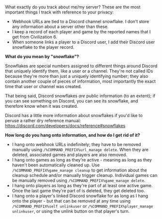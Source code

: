 What exactly do you track about me/my server?
These are the most important things I track with reference to your privacy:

* Webhook URLs are tied to a Discord channel snowflake. I don't store any information about a server other than these.
* I keep a record of each player and game by the reported names that I get from Civilization 6.
* When someone links a player to a Discord user, I add their Discord user snowflake to the player record.

**What do you mean by "snowflake"?**

Snowflakes are special numbers assigned to different things around Discord that uniquely identify them, like a user or a channel. They're not called IDs because they're more than just a uniquely identifying number; they also contain another couple of pieces of information, most importantly the exact time that user or channel was created.

That being said, Discord snowflakes _are_ public information (to an extent); if you can see something on Discord, you can see its snowflake, and therefore know when it was created.

Discord has a little more information about snowflakes if you'd like to peruse a rather dry reference manual: https://discord.com/developers/docs/reference#snowflakes

**How long do you hang onto information, and how do I get rid of it?**

* I hang onto webhook URLs indefinitely; they have to be removed manually using `/%COMMAND_PREFIX%url_manage delete`. When they are deleted, associated games and players are also removed.
* I hang onto games as long as they're active - meaning as long as they haven't been automatically cleaned up. Use `/%COMMAND_PREFIX%game_manage cleanup` to get information about the cleanup schedule and/or manually trigger cleanup. Individual games can be manually removed using `/%COMMAND_PREFIX%game_manage delete`.
* I hang onto players as long as they're part of at least one active game. Once the last game they're part of is deleted, they get deleted too.
* I hang onto a player's linked Discord snowflake for as long as I hang onto the player - but that can be removed at any time using `/%COMMAND_PREFIX%self unlinkuser` or `/%COMMAND_PREFIX%player_manage unlinkuser`, or using the unlink button on that player's turn.